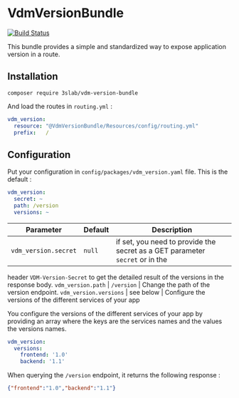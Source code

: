 # VdmVersionBundle

[![Build Status](https://travis-ci.org/3slab/VdmVersionBundle.svg?branch=master)](https://travis-ci.org/3slab/VdmVersionBundle)

This bundle provides a simple and standardized way to expose application version in a route.

## Installation

```shell script
composer require 3slab/vdm-version-bundle
```

And load the routes in `routing.yml` :

```yaml
vdm_version:
  resource: "@VdmVersionBundle/Resources/config/routing.yml"
  prefix:   /
```

## Configuration

Put your configuration in `config/packages/vdm_version.yaml` file. This is the default :

```yaml
vdm_version:
  secret: ~
  path: /version
  versions: ~
```

Parameter | Default | Description
--- | --- | ---
`vdm_version.secret` | `null` | if set, you need to provide the secret as a GET parameter `secret` or in the 
header `VDM-Version-Secret` to get the detailed result of the versions in the response body.
`vdm_version.path` | `/version` | Change the path of the version endpoint.
`vdm_version.versions` | see below | Configure the versions of the different services of your app

You configure the versions of the different services of your app by providing an array where the keys are the services names and the values the versions names.

```yaml
vdm_version:
  versions:
    frontend: '1.0'
    backend: '1.1'
``` 

When querying the `/version` endpoint, it returns the following response :

```json
{"frontend":"1.0","backend":"1.1"}
```
